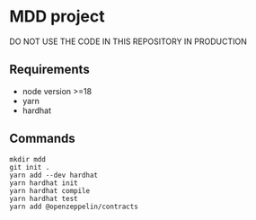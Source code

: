 # MDD project

DO NOT USE THE CODE IN THIS REPOSITORY IN PRODUCTION

## Requirements
- node version >=18
- yarn
- hardhat

## Commands
```shell
mkdir mdd
git init .
yarn add --dev hardhat
yarn hardhat init
yarn hardhat compile
yarn hardhat test
yarn add @openzeppelin/contracts
```